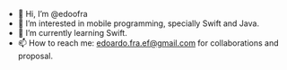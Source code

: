 - 👋 Hi, I’m @edoofra
- 👀 I’m interested in mobile programming, specially Swift and Java.
- 🌱 I’m currently learning Swift.
- 📫 How to reach me: edoardo.fra.ef@gmail.com for collaborations and proposal.

<!---
edoofra/edoofra is a ✨ special ✨ repository because its `README.md` (this file) appears on your GitHub profile.
You can click the Preview link to take a look at your changes.
--->

